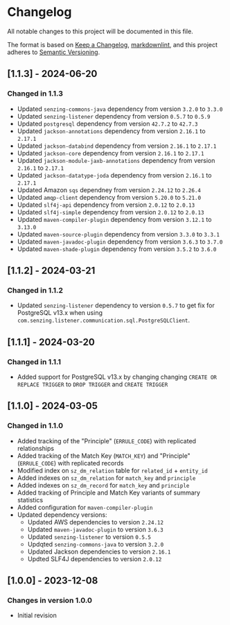 # Changelog

All notable changes to this project will be documented in this file.

The format is based on [Keep a Changelog](https://keepachangelog.com/en/1.0.0/),
[markdownlint](https://dlaa.me/markdownlint/),
and this project adheres to [Semantic Versioning](https://semver.org/spec/v2.0.0.html).

## [1.1.3] - 2024-06-20

### Changed in 1.1.3

- Updated `senzing-commons-java` dependency from version `3.2.0` to `3.3.0`
- Updated `senzing-listener` dependency from version `0.5.7` to `0.5.9`
- Updated  `postgresql` dependency from version `42.7.2` to `42.7.3`
- Updated `jackson-annotations` dependency from version `2.16.1` to `2.17.1`
- Updated `jackson-databind` dependency from version `2.16.1` to `2.17.1`
- Updated `jackson-core` dependency from version `2.16.1` to `2.17.1`
- Updated `jackson-module-jaxb-annotations` dependency from version `2.16.1` to `2.17.1`
- Updated `jackson-datatype-joda` dependency from version `2.16.1` to `2.17.1`
- Updated Amazon `sqs` dependney from version `2.24.12` to `2.26.4`
- Updated `amqp-client` dependency from version `5.20.0` to `5.21.0`
- Updated `slf4j-api` dependency from version `2.0.12` to `2.0.13`
- Updated `slf4j-simple` dependency from version `2.0.12` to `2.0.13`
- Updated `maven-compiler-plugin` dependency from version `3.12.1` to `3.13.0`
- Updated `maven-source-plugin` dependency from version `3.3.0` to `3.3.1`
- Updated `maven-javadoc-plugin` dependency from version `3.6.3` to `3.7.0`
- Updated `maven-shade-plugin` dependency from version `3.5.2` to `3.6.0`

## [1.1.2] - 2024-03-21

### Changed in 1.1.2

- Updated `senzing-listener` dependency to version `0.5.7` to get fix for PostgreSQL v13.x
  when using `com.senzing.listener.communication.sql.PostgreSQLClient`.

## [1.1.1] - 2024-03-20

### Changed in 1.1.1

- Added support for PostgreSQL v13.x by changing changing `CREATE OR REPLACE TRIGGER`
  to `DROP TRIGGER` and `CREATE TRIGGER`

## [1.1.0] - 2024-03-05

### Changed in 1.1.0

- Added tracking of the "Principle" (`ERRULE_CODE`) with replicated relationships
- Added tracking of the Match Key (`MATCH_KEY`) and "Principle" (`ERRULE_CODE`) 
  with replicated records
- Modified index on `sz_dm_relation` table for `related_id` + `entity_id`
- Added indexes on `sz_dm_relation` for `match_key` and `principle`
- Added indexes on `sz_dm_record` for `match_key` and `principle`
- Added tracking of Principle and Match Key variants of summary statistics
- Added configuration for `maven-compiler-plugin`
- Updated dependency versions:
    - Updated AWS dependencies to version `2.24.12`
    - Updated `maven-javadoc-plugin` to version `3.6.3`
    - Updated `senzing-listener` to version `0.5.5`
    - Updqted `senzing-commons-java` to version `3.2.0`
    - Updated Jackson dependencies to version `2.16.1`
    - Updted SLF4J dependencies to version `2.0.12`

## [1.0.0] - 2023-12-08

### Changes in version 1.0.0

- Initial revision
